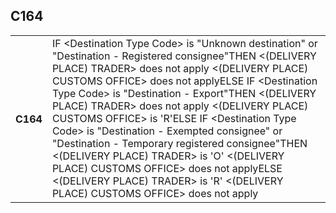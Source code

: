 ## C164
<table>
 <tr>
  <th>
   C164
  </th>
  <td>
   IF &lt;Destination Type Code&gt; is "Unknown destination" or "Destination - Registered consignee"THEN &lt;(DELIVERY PLACE) TRADER&gt; does not apply          &lt;(DELIVERY PLACE) CUSTOMS OFFICE&gt; does not applyELSE IF &lt;Destination Type Code&gt; is "Destination - Export"THEN &lt;(DELIVERY PLACE) TRADER&gt; does not apply          &lt;(DELIVERY PLACE) CUSTOMS OFFICE&gt; is 'R'ELSE IF &lt;Destination Type Code&gt; is "Destination - Exempted consignee" or "Destination - Temporary registered consignee"THEN &lt;(DELIVERY PLACE) TRADER&gt; is 'O'           &lt;(DELIVERY PLACE) CUSTOMS OFFICE&gt; does not applyELSE &lt;(DELIVERY PLACE) TRADER&gt; is 'R'           &lt;(DELIVERY PLACE) CUSTOMS OFFICE&gt; does not apply
  </td>
 </tr>
</table>
